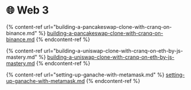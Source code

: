 # 🌐 Web 3

{% content-ref url="building-a-pancakeswap-clone-with-cranq-on-binance.md" %}
[building-a-pancakeswap-clone-with-cranq-on-binance.md](building-a-pancakeswap-clone-with-cranq-on-binance.md)
{% endcontent-ref %}

{% content-ref url="building-a-uniswap-clone-with-cranq-on-eth-by-js-mastery.md" %}
[building-a-uniswap-clone-with-cranq-on-eth-by-js-mastery.md](building-a-uniswap-clone-with-cranq-on-eth-by-js-mastery.md)
{% endcontent-ref %}

{% content-ref url="setting-up-ganache-with-metamask.md" %}
[setting-up-ganache-with-metamask.md](setting-up-ganache-with-metamask.md)
{% endcontent-ref %}
